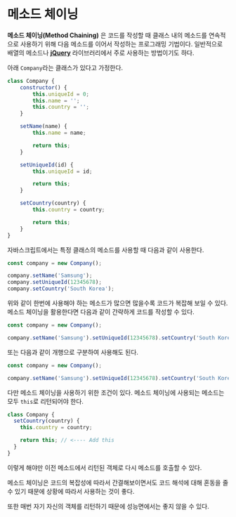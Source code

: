# 메소드 체이닝

**메소드 체이닝(Method Chaining)** 은 코드를 작성할 때 클래스 내의 메소드를 연속적으로 사용하기 위해 다음 메소드를 이어서 작성하는 프로그래밍 기법이다. 일반적으로 배열의 메소드나 **[jQuery](https://jquery.com)** 라이브러리에서 주로 사용하는 방법이기도 하다.

아래 `Company`라는 클래스가 있다고 가정한다.

```javascript
class Company {
	constructor() {
		this.uniqueId = 0;
		this.name = '';
		this.country = '';
	}

	setName(name) {
		this.name = name;

		return this;
	}

	setUniqueId(id) {
		this.uniqueId = id;

		return this;
	}

	setCountry(country) {
		this.country = country;

		return this;
	}
}
```

자바스크립트에서는 특정 클래스의 메소드를 사용할 때 다음과 같이 사용한다.

```javascript
const company = new Company();

company.setName('Samsung');
company.setUniqueId(12345678);
company.setCountry('South Korea');
```

위와 같이 한번에 사용해야 하는 메소드가 많으면 많을수록 코드가 복잡해 보일 수 있다. 메소드 체이닝을 활용한다면 다음과 같이 간략하게 코드를 작성할 수 있다.

```javascript
const company = new Company();

company.setName('Samsung').setUniqueId(12345678).setCountry('South Korea');
```

또는 다음과 같이 개행으로 구분하여 사용해도 된다.

```javascript
const company = new Company();

company.setName('Samsung').setUniqueId(12345678).setCountry('South Korea');
```

다만 메소드 체이닝을 사용하기 위한 조건이 있다. 메소드 체이닝에 사용되는 메소드는 모두 `this`로 리턴되어야 한다.

```javascript
class Company {
  setCountry(country) {
    this.country = country;

    return this; // <---- Add this
  }
}
```

이렇게 해야만 이전 메소드에서 리턴된 객체로 다시 메소드를 호출할 수 있다.

메소드 체이닝은 코드의 복잡성에 따라서 간결해보이면서도 코드 해석에 대해 혼동을 줄 수 있기 때문에 상황에 따라서 사용하는 것이 좋다.

또한 매번 자기 자신의 객체를 리턴하기 때문에 성능면에서는 좋지 않을 수 있다.
